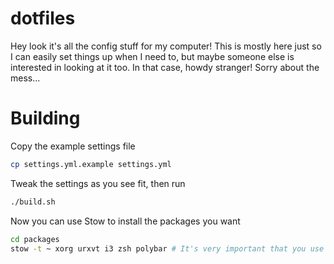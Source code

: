 # dotfiles

Hey look it's all the config stuff for my computer! This is mostly here just so I can easily set things up when I need to, but maybe someone else is interested in looking at it too. In that case, howdy stranger! Sorry about the mess...

# Building

Copy the example settings file

```bash
cp settings.yml.example settings.yml
```

Tweak the settings as you see fit, then run

```bash
./build.sh
```

Now you can use Stow to install the packages you want

```bash
cd packages
stow -t ~ xorg urxvt i3 zsh polybar # It's very important that you use -t ~ to make sure they install to your home directory
```
